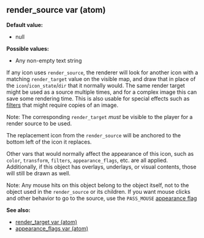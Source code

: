 ## render_source var (atom)

<!-- -->
**Default value:**
+   null
<!-- -->
**Possible values:**
+   Any non-empty text string


If any icon uses `render_source`, the renderer will look for
another icon with a matching `render_target` value on the visible map,
and draw that in place of the `icon`/`icon_state`/`dir` that it normally
would. The same render target might be used as a source multiple times,
and for a complex image this can save some rendering time. This is also
usable for special effects such as [filters](/ref/%7Bnotes%7D/filters.md)  that
might require copies of an image. 

Note: The corresponding
`render_target` *must* be visible to the player for a render source to
be used. 

The replacement icon from the `render_source` will be
anchored to the bottom left of the icon it replaces. 

Other vars
that would normally affect the appearance of this icon, such as `color`,
`transform`, `filters`, `appearance_flags`, etc. are all applied.
Additionally, if this object has overlays, underlays, or visual
contents, those will still be drawn as well. 

Note: Any mouse
hits on this object belong to the object itself, not to the object used
in the `render_source` or its children. If you want mouse clicks and
other behavior to go to the source, use the `PASS_MOUSE` [appearance
flag](/ref/atom/var/appearance_flags.md) 

**See also:**
+   [render_target var (atom)](/ref/atom/var/render_target.md) 
+   [appearance_flags var (atom)](/ref/atom/var/appearance_flags.md) 